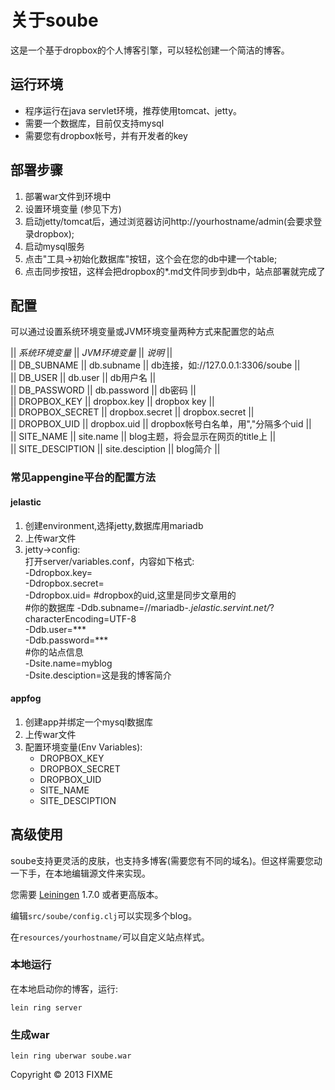 # 关于soube

这是一个基于dropbox的个人博客引擎，可以轻松创建一个简洁的博客。

## 运行环境

* 程序运行在java servlet环境，推荐使用tomcat、jetty。
* 需要一个数据库，目前仅支持mysql
* 需要您有dropbox帐号，并有开发者的key

## 部署步骤

1. 部署war文件到环境中
2. 设置环境变量 (参见下方)
3. 启动jetty/tomcat后，通过浏览器访问http://yourhostname/admin(会要求登录dropbox);
4. 启动mysql服务
5. 点击"工具->初始化数据库"按钮，这个会在您的db中建一个table;
6. 点击同步按钮，这样会把dropbox的\*.md文件同步到db中，站点部署就完成了

## 配置

可以通过设置系统环境变量或JVM环境变量两种方式来配置您的站点

|| *系统环境变量*		||	*JVM环境变量*		||	*说明*														||  
|| DB_SUBNAME				||	db.subname			|| 	db连接，如://127.0.0.1:3306/soube	||  
|| DB_USER					||	db.user					||	db用户名 ||  
|| DB_PASSWORD			||	db.password			||	db密码	||  
|| DROPBOX_KEY			||	dropbox.key			||	dropbox key	||  
|| DROPBOX_SECRET		||	dropbox.secret	||	dropbox.secret	||  
|| DROPBOX_UID			||	dropbox.uid			||	dropbox帐号白名单，用","分隔多个uid	||  
|| SITE_NAME				||	site.name				||	blog主题，将会显示在网页的title上	||  
|| SITE_DESCIPTION	||	site.desciption	||	blog简介	||

### 常见appengine平台的配置方法

#### jelastic

1. 创建environment,选择jetty,数据库用mariadb
2. 上传war文件
3. jetty->config:   
   打开server/variables.conf，内容如下格式:   
	-Ddropbox.key=   
	-Ddropbox.secret=   
	-Ddropbox.uid= #dropbox的uid,这里是同步文章用的   
	\#你的数据库 
	-Ddb.subname=//mariadb-*.jelastic.servint.net/*?characterEncoding=UTF-8  
	-Ddb.user=***  
	-Ddb.password=***  
	\#你的站点信息  
	-Dsite.name=myblog  
	-Dsite.desciption=这是我的博客简介  

#### appfog

1. 创建app并绑定一个mysql数据库
2. 上传war文件
3. 配置环境变量(Env Variables):  
   * DROPBOX_KEY   
   * DROPBOX_SECRET   
   * DROPBOX_UID   
   * SITE_NAME   
   * SITE_DESCIPTION   

## 高级使用

soube支持更灵活的皮肤，也支持多博客(需要您有不同的域名)。但这样需要您动一下手，在本地编辑源文件来实现。

您需要 [Leiningen][1] 1.7.0 或者更高版本。

[1]: https://github.com/technomancy/leiningen

编辑`src/soube/config.clj`可以实现多个blog。

在`resources/yourhostname/`可以自定义站点样式。

### 本地运行

在本地启动你的博客，运行:

    lein ring server

### 生成war

	lein ring uberwar soube.war


Copyright © 2013 FIXME
